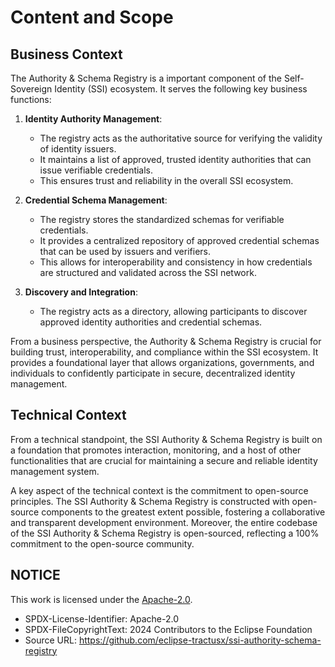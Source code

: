 # Content and Scope

## Business Context

The Authority & Schema Registry is a important component of the Self-Sovereign Identity (SSI) ecosystem. It serves the following key business functions:

1. **Identity Authority Management**:
   - The registry acts as the authoritative source for verifying the validity of identity issuers.
   - It maintains a list of approved, trusted identity authorities that can issue verifiable credentials.
   - This ensures trust and reliability in the overall SSI ecosystem.

2. **Credential Schema Management**:
   - The registry stores the standardized schemas for verifiable credentials.
   - It provides a centralized repository of approved credential schemas that can be used by issuers and verifiers.
   - This allows for interoperability and consistency in how credentials are structured and validated across the SSI network.

3. **Discovery and Integration**:
   - The registry acts as a directory, allowing participants to discover approved identity authorities and credential schemas.

From a business perspective, the Authority & Schema Registry is crucial for building trust, interoperability, and compliance within the SSI ecosystem. It provides a foundational layer that allows organizations, governments, and individuals to confidently participate in secure, decentralized identity management.

## Technical Context

From a technical standpoint, the SSI Authority & Schema Registry is built on a foundation that promotes interaction, monitoring, and a host of other functionalities that are crucial for maintaining a secure and reliable identity management system.

A key aspect of the technical context is the commitment to open-source principles. The SSI Authority & Schema Registry is constructed with open-source components to the greatest extent possible, fostering a collaborative and transparent development environment. Moreover, the entire codebase of the SSI Authority & Schema Registry is open-sourced, reflecting a 100% commitment to the open-source community.

## NOTICE

This work is licensed under the [Apache-2.0](https://www.apache.org/licenses/LICENSE-2.0).

- SPDX-License-Identifier: Apache-2.0
- SPDX-FileCopyrightText: 2024 Contributors to the Eclipse Foundation
- Source URL: https://github.com/eclipse-tractusx/ssi-authority-schema-registry
